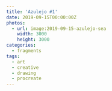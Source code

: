 ```yaml
---
title: 'Azulejo #1'
date: 2019-09-15T00:00:00Z
photos:
  - url: image:2019-09-15-azulejo-sea
    width: 3000
    height: 3000
categories:
  - fragments
tags:
  - art
  - creative
  - drawing
  - procreate
---
```

